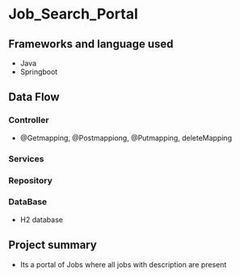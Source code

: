 # Job_Search_Portal
## Frameworks and language used
* Java
* Springboot

## Data Flow
### Controller
* @Getmapping, @Postmappiong, @Putmapping, deleteMapping

### Services
### Repository
### DataBase
* H2 database

## Project summary
* Its a portal of Jobs where all jobs with description are present
